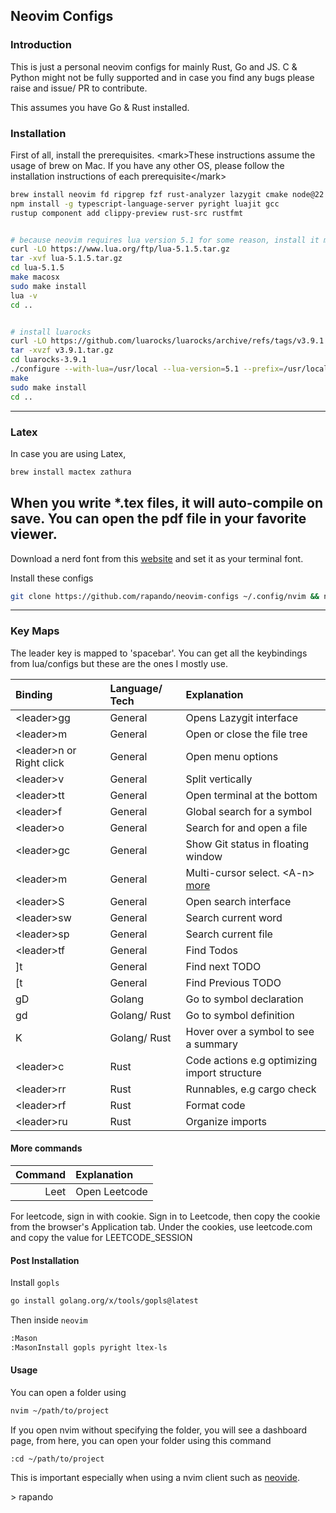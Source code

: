 ## Neovim Configs

### Introduction

This is just a personal neovim configs for mainly Rust, Go and JS. C & Python might not be fully
supported and in case you find any bugs please raise and issue/ PR to contribute.

This assumes you have Go & Rust installed.

### Installation

First of all, install the prerequisites.
\<mark\>These instructions assume the usage of brew on Mac. If you have any other OS, please follow
the installation instructions of each prerequisite\</mark\>

```sh
brew install neovim fd ripgrep fzf rust-analyzer lazygit cmake node@22
npm install -g typescript-language-server pyright luajit gcc
rustup component add clippy-preview rust-src rustfmt


# because neovim requires lua version 5.1 for some reason, install it manually
curl -LO https://www.lua.org/ftp/lua-5.1.5.tar.gz
tar -xvf lua-5.1.5.tar.gz
cd lua-5.1.5
make macosx
sudo make install
lua -v
cd ..


# install luarocks
curl -LO https://github.com/luarocks/luarocks/archive/refs/tags/v3.9.1.tar.gz
tar -xvzf v3.9.1.tar.gz
cd luarocks-3.9.1
./configure --with-lua=/usr/local --lua-version=5.1 --prefix=/usr/local
make
sudo make install
cd ..
```

---
### Latex
In case you are using Latex,

```sh 
brew install mactex zathura
```

When you write *.tex files, it will auto-compile on save. You can open the pdf file in your favorite
viewer.
---

Download a nerd font from this [website](https://www.nerdfonts.com/font-downloads) and set it as your terminal font.

Install these configs

```sh
git clone https://github.com/rapando/neovim-configs ~/.config/nvim && nvim
```
---

### Key Maps

The leader key is mapped to 'spacebar'. You can get all the keybindings from lua/configs but these
are the ones I mostly use.

| Binding | Language/ Tech | Explanation | 
| :--- | :--- | :---|
| \<leader\>gg | General | Opens Lazygit interface |
| \<leader\>m | General | Open or close the file tree |
| \<leader\>n or Right click| General | Open menu options |
| \<leader\>v | General | Split vertically |
| \<leader\>tt | General | Open terminal at the bottom |
| \<leader\>f | General | Global search for a symbol |
| \<leader\>o | General | Search for and open a file |
| \<leader\>gc | General | Show Git status in floating window |
| \<leader\>m | General | Multi-cursor select. \<A-n\> [more](https://github.com/mg979/vim-visual-multi?tab=readme-ov-file#vim-visual-multi) |
| \<leader\>S | General | Open search interface |
| \<leader\>sw | General | Search current word |
| \<leader\>sp | General | Search current file |
| \<leader\>tf | General | Find Todos |
| ]t | General | Find next TODO |
| [t | General | Find Previous TODO |
| gD | Golang | Go to symbol declaration |
| gd | Golang/ Rust | Go to symbol definition |
| K | Golang/ Rust | Hover over a symbol to see a summary |
| \<leader\>c | Rust | Code actions e.g optimizing import structure |
|\<leader\>rr| Rust | Runnables, e.g cargo check |
| \<leader\>rf | Rust | Format code |
| \<leader\>ru | Rust | Organize imports |

#### More commands

| Command | Explanation | 
| ---: | :--- |
| Leet | Open Leetcode |

For leetcode, sign in with cookie. Sign in to Leetcode, then copy the cookie from the browser's
Application tab. Under the cookies, use leetcode.com and copy the value for LEETCODE_SESSION

#### Post Installation

Install `gopls` 

```sh 
go install golang.org/x/tools/gopls@latest
```

Then inside `neovim` 

```sh 
:Mason
:MasonInstall gopls pyright ltex-ls
```

#### Usage

You can open a folder using 

```sh
nvim ~/path/to/project
```

If you open nvim without specifying the folder, you will see a dashboard page, from here, you can
open your folder using this command

```vim
:cd ~/path/to/project
```

This is important especially when using a nvim client such as [neovide](https://github.com/neovide/neovide).

\> rapando
